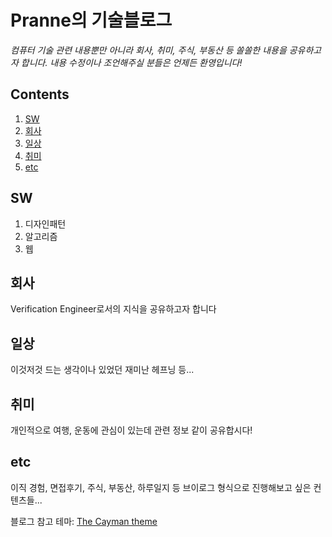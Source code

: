 # Pranne의 기술블로그

*컴퓨터 기술 관련 내용뿐만 아니라 회사, 취미, 주식, 부동산 등 쏠쏠한 내용을 공유하고자 합니다. 내용 수정이나 조언해주실 분들은 언제든 환영입니다!*

## Contents
1. [SW](#SW)
2. [회사](#회사)
3. [일상](#일상)
4. [취미](#취미)
5. [etc](#etc)

## SW

1. 디자인패턴
2. 알고리즘
3. 웹

## 회사

Verification Engineer로서의 지식을 공유하고자 합니다

## 일상

이것저것 드는 생각이나 있었던 재미난 헤프닝 등...

## 취미

개인적으로 여행, 운동에 관심이 있는데 관련 정보 같이 공유합시다!

## etc

이직 경험, 면접후기, 주식, 부동산, 하루일지 등 브이로그 형식으로 진행해보고 싶은 컨텐츠들...

블로그 참고 테마: [The Cayman theme](https://github.com/AnneMayor/annemayor.github.io/tree/github-pages_designPattern#usage)